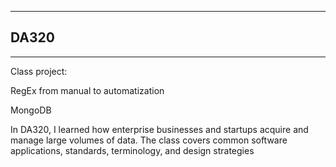 ***
## DA320
***
Class project:  </p>
RegEx from manual to automatization </p>
MongoDB </p>

In DA320, I learned how enterprise businesses and startups acquire and manage large volumes of data.  The class covers common software applications, standards, terminology, and design strategies
